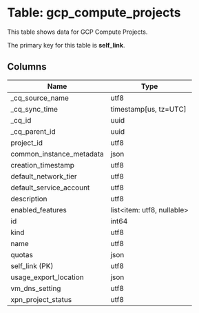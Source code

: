 # Table: gcp_compute_projects

This table shows data for GCP Compute Projects.

The primary key for this table is **self_link**.

## Columns

| Name          | Type          |
| ------------- | ------------- |
|_cq_source_name|utf8|
|_cq_sync_time|timestamp[us, tz=UTC]|
|_cq_id|uuid|
|_cq_parent_id|uuid|
|project_id|utf8|
|common_instance_metadata|json|
|creation_timestamp|utf8|
|default_network_tier|utf8|
|default_service_account|utf8|
|description|utf8|
|enabled_features|list<item: utf8, nullable>|
|id|int64|
|kind|utf8|
|name|utf8|
|quotas|json|
|self_link (PK)|utf8|
|usage_export_location|json|
|vm_dns_setting|utf8|
|xpn_project_status|utf8|